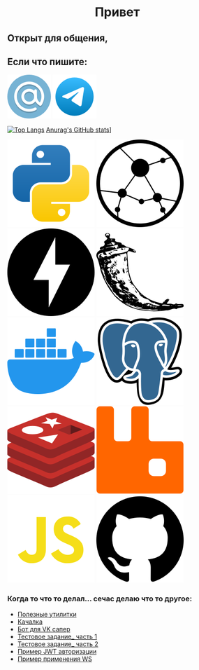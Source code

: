 # <p style="text-align: center"> Привет </p>

## Открыт для общения,

## Если что пишите:

[![email.svg](src%2Femail.svg)](mailto:vivera83@yandex.ru)
[![telegram.svg](src%2Ftelegram.svg)](https://t.me/Vivera83)

[![Top Langs](https://github-readme-stats.vercel.app/api/top-langs/?username=vivera83&layout=donut&theme=dark&size_weight=0.5&count_weight=0.5&hide=html)](https://github.com/anuraghazra/github-readme-stats)
[Anurag's GitHub stats](https://github-readme-stats.vercel.app/api?username=vivera83&show_icons=true&theme=dark)]

[![python](src%2Fpython.svg)](https://www.python.org/)
[![aiohttp.svg](src%2Faiohttp.svg)](https://docs.aiohttp.org/en/stable/)
[![fastapi.svg](src%2Ffastapi.svg)](https://fastapi.tiangolo.com/)
[![flask.svg](src%2Fflask.svg)](https://flask.palletsprojects.com/en/2.3.x/)
[![docker.svg](src%2Fdocker.svg)](https://www.docker.com/)
[![postgresql.svg](src%2Fpostgresql.svg)](https://www.postgresql.org/)
[![redis.svg](src%2Fredis.svg)](https://redis.io/)
[![rabbitmq.svg](src%2Frabbitmq.svg)](https://www.rabbitmq.com/)
[![javascript.svg](src%2Fjavascript.svg)](https://developer.mozilla.org/en-US/docs/Web/JavaScript)
[![github.svg](src%2Fgithub.svg)](https://github.com/)

[//]: # (https://simpleicons.org/?q=git)
[//]: # (https://www.svgrepo.com/vectors/email/4)

### Когда то что то делал... сечас делаю что то другое:

- [Полезные утилитки](https://github.com/VIVERA83/utitlites)
- [Качалка](https://github.com/VIVERA83/crawler)
- [Бот для VK сапер](https://github.com/VIVERA83/game_sapper)
- [Тестовое задание_ часть 1](https://github.com/VIVERA83/victorina_api)
- [Тестовое задание_ часть 2](https://github.com/VIVERA83/wav_to_mp3_api)
- [Пример JWT авторизации](https://github.com/VIVERA83/my_salary)
- [Пример применения WS](https://github.com/VIVERA83/derbit)

